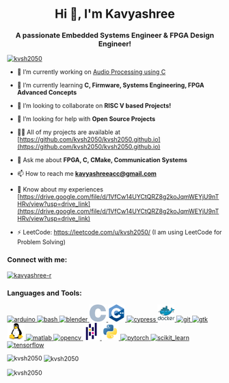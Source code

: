 <h1 align="center">Hi 👋, I'm Kavyashree</h1>
<h3 align="center">A passionate Embedded Systems Engineer & FPGA Design Engineer!</h3>

<p align="left"> <a href="https://github.com/ryo-ma/github-profile-trophy"><img src="https://github-profile-trophy.vercel.app/?username=kvsh2050" alt="kvsh2050" /></a> </p>

- 🔭 I’m currently working on [Audio Processing using C](https://github.com/kvsh2050/SelfProject_Audio_processing_C)

- 🌱 I’m currently learning **C, Firmware, Systems Engineering, FPGA Advanced Concepts**

- 👯 I’m looking to collaborate on **RISC V based Projects!**

- 🤝 I’m looking for help with **Open Source Projects**

- 👨‍💻 All of my projects are available at [https://github.com/kvsh2050/kvsh2050.github.io](https://github.com/kvsh2050/kvsh2050.github.io)

- 💬 Ask me about **FPGA, C, CMake, Communication Systems**

- 📫 How to reach me **kavyashreeacc@gmail.com**

- 📄 Know about my experiences [https://drive.google.com/file/d/1VfCw14UYCtQRZ8g2koJqmWEYjU9nTHRv/view?usp=drive_link](https://drive.google.com/file/d/1VfCw14UYCtQRZ8g2koJqmWEYjU9nTHRv/view?usp=drive_link)

- ⚡ LeetCode: https://leetcode.com/u/kvsh2050/ (I am using LeetCode for Problem Solving)

<h3 align="left">Connect with me:</h3>
<p align="left">
<a href="https://linkedin.com/in/kavyashree-r" target="blank"><img align="center" src="https://raw.githubusercontent.com/rahuldkjain/github-profile-readme-generator/master/src/images/icons/Social/linked-in-alt.svg" alt="kavyashree-r" height="30" width="40" /></a>
</p>

<h3 align="left">Languages and Tools:</h3>
<p align="left"> <a href="https://www.arduino.cc/" target="_blank" rel="noreferrer"> <img src="https://cdn.worldvectorlogo.com/logos/arduino-1.svg" alt="arduino" width="40" height="40"/> </a> <a href="https://www.gnu.org/software/bash/" target="_blank" rel="noreferrer"> <img src="https://www.vectorlogo.zone/logos/gnu_bash/gnu_bash-icon.svg" alt="bash" width="40" height="40"/> </a> <a href="https://www.blender.org/" target="_blank" rel="noreferrer"> <img src="https://download.blender.org/branding/community/blender_community_badge_white.svg" alt="blender" width="40" height="40"/> </a> <a href="https://www.cprogramming.com/" target="_blank" rel="noreferrer"> <img src="https://raw.githubusercontent.com/devicons/devicon/master/icons/c/c-original.svg" alt="c" width="40" height="40"/> </a> <a href="https://www.w3schools.com/cpp/" target="_blank" rel="noreferrer"> <img src="https://raw.githubusercontent.com/devicons/devicon/master/icons/cplusplus/cplusplus-original.svg" alt="cplusplus" width="40" height="40"/> </a> <a href="https://www.cypress.io" target="_blank" rel="noreferrer"> <img src="https://raw.githubusercontent.com/simple-icons/simple-icons/6e46ec1fc23b60c8fd0d2f2ff46db82e16dbd75f/icons/cypress.svg" alt="cypress" width="40" height="40"/> </a> <a href="https://www.docker.com/" target="_blank" rel="noreferrer"> <img src="https://raw.githubusercontent.com/devicons/devicon/master/icons/docker/docker-original-wordmark.svg" alt="docker" width="40" height="40"/> </a> <a href="https://git-scm.com/" target="_blank" rel="noreferrer"> <img src="https://www.vectorlogo.zone/logos/git-scm/git-scm-icon.svg" alt="git" width="40" height="40"/> </a> <a href="https://www.gtk.org/" target="_blank" rel="noreferrer"> <img src="https://upload.wikimedia.org/wikipedia/commons/7/71/GTK_logo.svg" alt="gtk" width="40" height="40"/> </a> <a href="https://www.linux.org/" target="_blank" rel="noreferrer"> <img src="https://raw.githubusercontent.com/devicons/devicon/master/icons/linux/linux-original.svg" alt="linux" width="40" height="40"/> </a> <a href="https://www.mathworks.com/" target="_blank" rel="noreferrer"> <img src="https://upload.wikimedia.org/wikipedia/commons/2/21/Matlab_Logo.png" alt="matlab" width="40" height="40"/> </a> <a href="https://opencv.org/" target="_blank" rel="noreferrer"> <img src="https://www.vectorlogo.zone/logos/opencv/opencv-icon.svg" alt="opencv" width="40" height="40"/> </a> <a href="https://pandas.pydata.org/" target="_blank" rel="noreferrer"> <img src="https://raw.githubusercontent.com/devicons/devicon/2ae2a900d2f041da66e950e4d48052658d850630/icons/pandas/pandas-original.svg" alt="pandas" width="40" height="40"/> </a> <a href="https://www.python.org" target="_blank" rel="noreferrer"> <img src="https://raw.githubusercontent.com/devicons/devicon/master/icons/python/python-original.svg" alt="python" width="40" height="40"/> </a> <a href="https://pytorch.org/" target="_blank" rel="noreferrer"> <img src="https://www.vectorlogo.zone/logos/pytorch/pytorch-icon.svg" alt="pytorch" width="40" height="40"/> </a> <a href="https://scikit-learn.org/" target="_blank" rel="noreferrer"> <img src="https://upload.wikimedia.org/wikipedia/commons/0/05/Scikit_learn_logo_small.svg" alt="scikit_learn" width="40" height="40"/> </a> <a href="https://www.tensorflow.org" target="_blank" rel="noreferrer"> <img src="https://www.vectorlogo.zone/logos/tensorflow/tensorflow-icon.svg" alt="tensorflow" width="40" height="40"/> </a> </p>

<p><img align="left" src="https://github-readme-stats.vercel.app/api/top-langs?username=kvsh2050&show_icons=true&locale=en&layout=compact" alt="kvsh2050" /></p>

<p>&nbsp;<img align="center" src="https://github-readme-stats.vercel.app/api?username=kvsh2050&show_icons=true&locale=en" alt="kvsh2050" /></p>

<p><img align="center" src="https://github-readme-streak-stats.herokuapp.com/?user=kvsh2050&" alt="kvsh2050" /></p>
